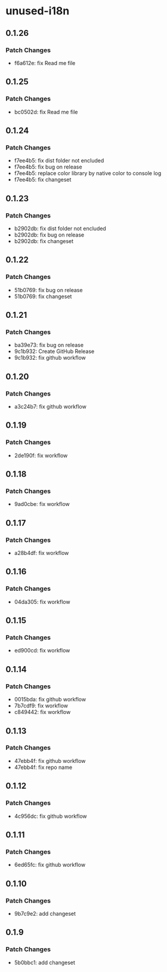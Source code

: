 # unused-i18n

## 0.1.26

### Patch Changes

- f6a612e: fix Read me file

## 0.1.25

### Patch Changes

- bc0502d: fix Read me file

## 0.1.24

### Patch Changes

- f7ee4b5: fix dist folder not encluded
- f7ee4b5: fix bug on release
- f7ee4b5: replace color library by native color to console log
- f7ee4b5: fix changeset

## 0.1.23

### Patch Changes

- b2902db: fix dist folder not encluded
- b2902db: fix bug on release
- b2902db: fix changeset

## 0.1.22

### Patch Changes

- 51b0769: fix bug on release
- 51b0769: fix changeset

## 0.1.21

### Patch Changes

- ba39e73: fix bug on release
- 9c1b932: Create GitHub Release
- 9c1b932: fix github workflow

## 0.1.20

### Patch Changes

- a3c24b7: fix github workflow

## 0.1.19

### Patch Changes

- 2de190f: fix workflow

## 0.1.18

### Patch Changes

- 9ad0cbe: fix workflow

## 0.1.17

### Patch Changes

- a28b4df: fix workflow

## 0.1.16

### Patch Changes

- 04da305: fix workflow

## 0.1.15

### Patch Changes

- ed900cd: fix workflow

## 0.1.14

### Patch Changes

- 0015bda: fix github workflow
- 7b7cdf9: fix workflow
- c849442: fix workflow

## 0.1.13

### Patch Changes

- 47ebb4f: fix github workflow
- 47ebb4f: fix repo name

## 0.1.12

### Patch Changes

- 4c956dc: fix github workflow

## 0.1.11

### Patch Changes

- 6ed65fc: fix github workflow

## 0.1.10

### Patch Changes

- 9b7c9e2: add changeset

## 0.1.9

### Patch Changes

- 5b0bbc1: add changeset
